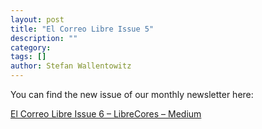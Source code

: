 ```yaml
---
layout: post
title: "El Correo Libre Issue 5"
description: ""
category:
tags: []
author: Stefan Wallentowitz
---
```


You can find the new issue of our monthly newsletter here:

<script async src="https://static.medium.com/embed.js"></script><a class="m-story" href="https://medium.com/librecores/el-correo-libre-issue-6-9206cbee73f4">El Correo Libre Issue 6 – LibreCores – Medium</a>

